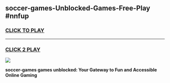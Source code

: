 
## soccer-games-Unblocked-Games-Free-Play #nnfup
<h3>
<a href="https://us.freeplayer.one?title=soccer-games&ref=9M">CLICK TO PLAY</a></h3>
<hr>

<h3>
<a href="https://us.freeplayer.one?title=soccer-games&ref=9M">CLICK 2 PLAY</a>
  
</h3>

<a href="https://us.freeplayer.one?title=soccer-games&ref=9M"><img src="https://clearcache.store/games.png"></a>


**soccer-games games unblocked: Your Gateway to Fun and Accessible Online Gaming**
